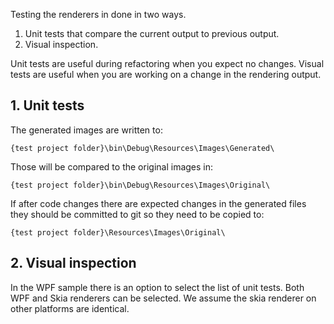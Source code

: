 Testing the renderers in done in two ways.

1. Unit tests that compare the current output to previous output.
2. Visual inspection.

Unit tests are useful during refactoring when you expect no changes. Visual tests are useful when you are working on a change in the rendering output.

## 1. Unit tests 
The generated images are written to:

    {test project folder}\bin\Debug\Resources\Images\Generated\

Those will be compared to the original images in:

    {test project folder}\bin\Debug\Resources\Images\Original\

If after code changes there are expected changes in the generated files they should be committed to git so they need to be copied to:

    {test project folder}\Resources\Images\Original\

## 2. Visual inspection
In the WPF sample there is an option to select the list of unit tests. Both WPF and Skia renderers can be selected. We assume the skia renderer on other platforms are identical.


